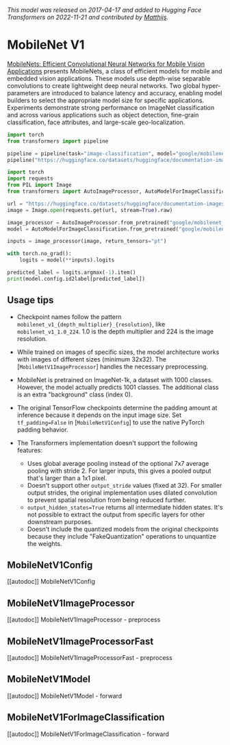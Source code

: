 <!--Copyright 2022 The HuggingFace Team. All rights reserved.

Licensed under the Apache License, Version 2.0 (the "License"); you may not use this file except in compliance with
the License. You may obtain a copy of the License at

http://www.apache.org/licenses/LICENSE-2.0

Unless required by applicable law or agreed to in writing, software distributed under the License is distributed on
an "AS IS" BASIS, WITHOUT WARRANTIES OR CONDITIONS OF ANY KIND, either express or implied. See the License for the
specific language governing permissions and limitations under the License.

⚠️ Note that this file is in Markdown but contain specific syntax for our doc-builder (similar to MDX) that may not be
rendered properly in your Markdown viewer.

-->
*This model was released on 2017-04-17 and added to Hugging Face Transformers on 2022-11-21 and contributed by [Matthijs](https://huggingface.co/Matthijs).*

# MobileNet V1

[MobileNets: Efficient Convolutional Neural Networks for Mobile Vision Applications](https://huggingface.co/papers/1704.04861) presents MobileNets, a class of efficient models for mobile and embedded vision applications. These models use depth-wise separable convolutions to create lightweight deep neural networks. Two global hyper-parameters are introduced to balance latency and accuracy, enabling model builders to select the appropriate model size for specific applications. Experiments demonstrate strong performance on ImageNet classification and across various applications such as object detection, fine-grain classification, face attributes, and large-scale geo-localization.

<hfoptions id="usage">
<hfoption id="Pipeline">

```py
import torch
from transformers import pipeline

pipeline = pipeline(task="image-classification", model="google/mobilenet_v1_1.0_224", dtype="auto")
pipeline("https://huggingface.co/datasets/huggingface/documentation-images/resolve/main/pipeline-cat-chonk.jpeg")
```

</hfoption>
<hfoption id="AutoModel">

```python
import torch
import requests
from PIL import Image
from transformers import AutoImageProcessor, AutoModelForImageClassification

url = "https://huggingface.co/datasets/huggingface/documentation-images/resolve/main/pipeline-cat-chonk.jpeg"
image = Image.open(requests.get(url, stream=True).raw)

image_processor = AutoImageProcessor.from_pretrained("google/mobilenet_v1_1.0_224")
model = AutoModelForImageClassification.from_pretrained("google/mobilenet_v1_1.0_224", dtype="auto")

inputs = image_processor(image, return_tensors="pt")

with torch.no_grad():
    logits = model(**inputs).logits

predicted_label = logits.argmax(-1).item()
print(model.config.id2label[predicted_label])
```

</hfoption>
</hfoptions>

## Usage tips

- Checkpoint names follow the pattern `mobilenet_v1_{depth_multiplier}_{resolution}`, like `mobilenet_v1_1.0_224`. 1.0 is the depth multiplier and 224 is the image resolution.
- While trained on images of specific sizes, the model architecture works with images of different sizes (minimum 32x32). The [`MobileNetV1ImageProcessor`] handles the necessary preprocessing.
- MobileNet is pretrained on ImageNet-1k, a dataset with 1000 classes. However, the model actually predicts 1001 classes. The additional class is an extra "background" class (index 0).
- The original TensorFlow checkpoints determine the padding amount at inference because it depends on the input image size. Set `tf_padding=False` in [`MobileNetV1Config`] to use the native PyTorch padding behavior.
- The Transformers implementation doesn't support the following features:

    - Uses global average pooling instead of the optional 7x7 average pooling with stride 2. For larger inputs, this gives a pooled output that's larger than a 1x1 pixel.
    - Doesn't support other `output_stride` values (fixed at 32). For smaller output strides, the original implementation uses dilated convolution to prevent spatial resolution from being reduced further.
    - `output_hidden_states=True` returns all intermediate hidden states. It's not possible to extract the output from specific layers for other downstream purposes.
    - Doesn't include the quantized models from the original checkpoints because they include "FakeQuantization" operations to unquantize the weights.

## MobileNetV1Config

[[autodoc]] MobileNetV1Config

## MobileNetV1ImageProcessor

[[autodoc]] MobileNetV1ImageProcessor
    - preprocess

## MobileNetV1ImageProcessorFast

[[autodoc]] MobileNetV1ImageProcessorFast
    - preprocess

## MobileNetV1Model

[[autodoc]] MobileNetV1Model
    - forward

## MobileNetV1ForImageClassification

[[autodoc]] MobileNetV1ForImageClassification
    - forward
